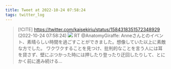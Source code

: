 ```yaml
---
title: Tweet at 2022-10-24 07:58:24
tags: twitter_log
---
```


> [!CITE] https://twitter.com/kaisekiriu/status/1584318351572348929 (2022-10-24 07:58:24)
> ![](https://twitter.com/kaisekiriu/status/1584318351572348929)
> RT @AnatomyGiraffe: Anneさんとのイベント、素晴らしい時間を過ごすことができました。想像していた以上に素敵な方でした。
> ワクワクすることを見つけ、批判的なことを言う人には耳を貸さず、壁にぶつかった時には押したり登ったり迂回したりして、とにかく前に進み続ける…
